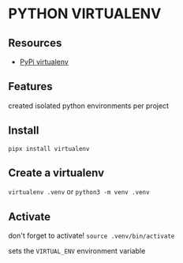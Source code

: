 # PYTHON VIRTUALENV

## Resources

- [PyPi virtualenv](https://pypi.org/project/virtualenv/)

## Features
created isolated python environments per project

## Install
`pipx install virtualenv`

## Create a virtualenv
`virtualenv .venv`
or
`python3 -m venv .venv`

## Activate
don't forget to activate!
`source .venv/bin/activate`

sets the `VIRTUAL_ENV` environment variable